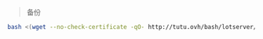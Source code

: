 >备份

```bash
bash <(wget --no-check-certificate -qO- http://tutu.ovh/bash/lotserver/Install.sh) install
```
